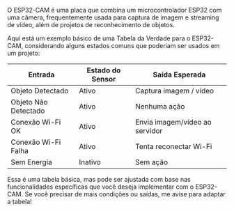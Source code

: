 O ESP32-CAM é uma placa que combina um microcontrolador ESP32 com uma câmera, frequentemente usada para captura de imagem e streaming de vídeo, além de projetos de reconhecimento de objetos.

Aqui está um exemplo básico de uma Tabela da Verdade para o ESP32-CAM, considerando alguns estados comuns que poderiam ser usados em um projeto:

| Entrada              | Estado do Sensor       | Saída Esperada              |
|----------------------|------------------------|-----------------------------|
| Objeto Detectado     | Ativo                  | Captura imagem / vídeo      |
| Objeto Não Detectado | Ativo                  | Nenhuma ação                |
| Conexão Wi-Fi OK     | Ativo                  | Envia imagem/vídeo ao servidor |
| Conexão Wi-Fi Falha  | Ativo                  | Tenta reconectar Wi-Fi      |
| Sem Energia          | Inativo                | Sem ação                    |

Essa é uma tabela básica, mas pode ser ajustada com base nas funcionalidades específicas que você deseja implementar com o ESP32-CAM. Se você precisar de mais condições ou saídas, me avise para adaptar a tabela!
